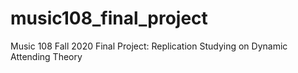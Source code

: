 # music108_final_project
Music 108 Fall 2020 Final Project: Replication Studying on Dynamic Attending Theory
